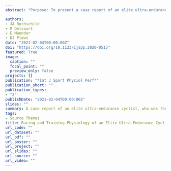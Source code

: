 ```yaml
---
abstract: "Purpose: To present a case report of an elite ultra-endurance cyclist, who was the winner and course record holder of 2 distinct races within a 4-month span: a 24-hour solo cycling race and a 2-man team multiday race (Race Across America). Methods: The athlete’s raw data (cycling power, heart rate [HR], speed, and distance) were obtained and analyzed for 2 ultra-endurance races and 11 weeks of training in between. Results: For the 24-hour race, the athlete completed 861.6 km (average speed 35.9 km·h−1, average power 210 W [2.8 W·kg−1], average HR 121 beats per minute) with a 37% decrease in power and a 22% decrease in HR throughout the race. During the 11 weeks between the 24-hour race and Race Across America, training intensity distribution (Zone 1/2/3) based on HR was 51%/39%/10%. For the Race Across America, total team time to complete the 4939-km race was 6 days, 10 hours, 39 minutes, at an average speed of 31.9 km·h−1. Of this, the athlete featured in this case study rode 75.2 hours, completing 2532 km (average speed 33.7 km·h−1, average power 203 W [2.7 W·kg−1]), with a 12% decrease in power throughout the race. Power during daytime segments was greater than nighttime (212 [25] vs 189 [18] W, P < .001, η2p = .189). Conclusions: This case report highlights the performance requirements of elite ultra-endurance cycling. Although average power was similar when riding for 24 hours continuously and 75 hours intermittently over 6.5 days, there were large differences in pacing strategies and within-day power-output changes."

authors:
- JA Rothschild
- M Delcourt
- E Maunder
- DJ Plews
date: "2021-02-04T00:00:00Z"
doi: "https://doi.org/10.1123/ijspp.2020-0515"
featured: True
image:
  caption: ""
  focal_point: ""
  preview_only: false
projects: []
publication: "*Int J Sport Physiol Perf*"
publication_short: ""
publication_types:
- "2"
publishDate: "2021-02-04T00:00:00Z"
slides: ""
summary: A case report of an elite ultra-endurance cyclist, who was the winner and course record holder of 2 distinct races within a 4-month span: a 24-hour solo cycling race (Bike Sebring 24 h) and a 2-man team multiday race (RAAM). 
tags:
- Source Themes
title: Racing and Training Physiology of an Elite Ultra-Endurance Cyclist: Case Study of 2 Record-Setting Performances
url_code: ""
url_dataset: ""
url_pdf: ""
url_poster: ""
url_project: ""
url_slides: ""
url_source: "" 
url_video: ""
---
```


